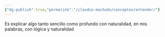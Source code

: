 ```yaml
---
{"dg-publish":true,"permalink":"/claudio-machado/conceptos/entender/"}
---
```


 Es explicar algo tanto sencillo como  profundo con naturalidad, en mis palabras, con lógica y naturalidad 

 
